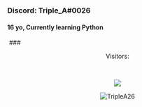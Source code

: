 ### Discord: Triple_A#0026
#### 16 yo, Currently learning Python
<img align= "center" alt="" src=https://lanyard.cnrad.dev/api/1042539622514827365/>
### <p align="center">Visitors:</p>
<br>
<p align="center">
 	<img src="https://profile-counter.glitch.me/TripleA26/count.svg" />
</p>
</p>
<p align="center"> <img src="https://gpvc.arturio.dev/TripleA26" alt="TripleA26" /> </p>


